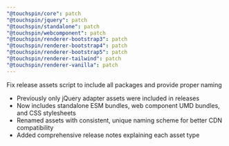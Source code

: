 ```yaml
---
"@touchspin/core": patch
"@touchspin/jquery": patch
"@touchspin/standalone": patch
"@touchspin/webcomponent": patch
"@touchspin/renderer-bootstrap3": patch
"@touchspin/renderer-bootstrap4": patch
"@touchspin/renderer-bootstrap5": patch
"@touchspin/renderer-tailwind": patch
"@touchspin/renderer-vanilla": patch
---
```


Fix release assets script to include all packages and provide proper naming

- Previously only jQuery adapter assets were included in releases
- Now includes standalone ESM bundles, web component UMD bundles, and CSS stylesheets
- Renamed assets with consistent, unique naming scheme for better CDN compatibility
- Added comprehensive release notes explaining each asset type
